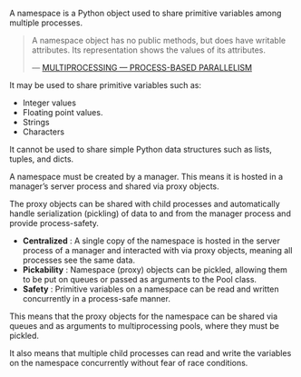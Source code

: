 A namespace is a Python object used to share primitive variables among multiple processes.

> A namespace object has no public methods, but does have writable attributes. Its representation shows the values of its attributes.
>
> — [MULTIPROCESSING — PROCESS-BASED PARALLELISM](https://docs.python.org/3/library/multiprocessing.html)

It may be used to share primitive variables such as:

* Integer values
* Floating point values.
* Strings
* Characters

It cannot be used to share simple Python data structures such as lists, tuples, and dicts.

A namespace must be created by a manager. This means it is hosted in a manager’s server process and shared via proxy objects.

The proxy objects can be shared with child processes and automatically handle serialization (pickling) of data to and from the manager process and provide process-safety.

* **Centralized** : A single copy of the namespace is hosted in the server process of a manager and interacted with via proxy objects, meaning all processes see the same data.
* **Pickability** : Namespace (proxy) objects can be pickled, allowing them to be put on queues or passed as arguments to the Pool class.
* **Safety** : Primitive variables on a namespace can be read and written concurrently in a process-safe manner.

This means that the proxy objects for the namespace can be shared via queues and as arguments to multiprocessing pools, where they must be pickled.

It also means that multiple child processes can read and write the variables on the namespace concurrently without fear of race conditions.
